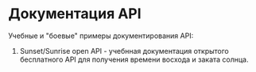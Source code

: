 # Документация API

Учебные и "боевые" примеры документирования API:

1. Sunset/Sunrise open API - учебнная документация открытого бесплатного API для получения времени восхода и заката солнца.


